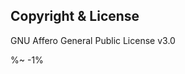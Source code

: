 <!-- ## TODO

- [ ] Add a new item to the todo list. -->

## Copyright & License

GNU Affero General Public License v3.0

<ContextTestingFooter/>

%~ -1%